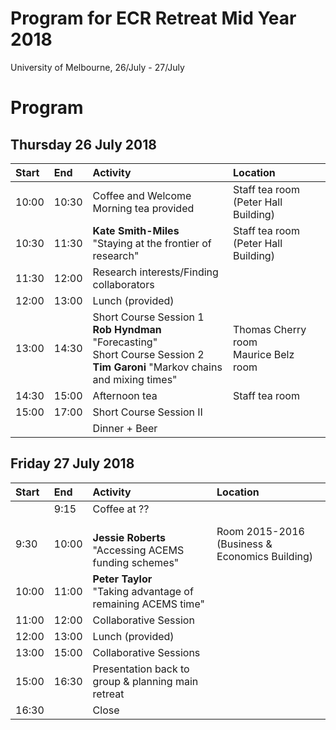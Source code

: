 # Program for ECR Retreat Mid Year 2018
University of Melbourne, 26/July - 27/July

# Program

## Thursday 26 July 2018 


| Start | End     | Activity    | Location|
| :---- | :------ | :------------------------------------------------------------------------- |:-------------|
| 10:00 | 10:30 |  Coffee and Welcome Morning tea provided| Staff tea room (Peter Hall Building)|
| 10:30 | 11:30 |  **Kate Smith-Miles** <br> "Staying at the frontier of research"| Staff tea room (Peter Hall Building) |
| 11:30 | 12:00 | Research interests/Finding collaborators |
| 12:00 | 13:00 | Lunch (provided) |
| 13:00 | 14:30 | Short Course Session 1 <br> **Rob Hyndman** "Forecasting" <br> Short Course Session 2 <br> **Tim Garoni** "Markov chains and mixing times" | Thomas Cherry room <br> Maurice Belz room |
| 14:30 | 15:00 |  Afternoon tea  | Staff tea room |
| 15:00 | 17:00 | Short Course Session II |
|  |  | Dinner + Beer |

   
## Friday 27 July 2018

| Start | End     | Activity    |Location|
| :---- | :------ | :------------------------------------------------------------------------- |:------------|
|  | 9:15 | Coffee at ??|
| 9:30 | 10:00 |  <br> **Jessie Roberts** "Accessing ACEMS funding schemes"|Room 2015-2016 (Business & Economics Building)|
| 10:00 | 11:00 | **Peter Taylor** <br> "Taking advantage of remaining ACEMS time" |
| 11:00 | 12:00 | Collaborative Session |
| 12:00 | 13:00 | Lunch (provided) |
| 13:00 | 15:00 | Collaborative Sessions |
| 15:00 | 16:30 | Presentation back to group & planning main retreat |
| 16:30 |  | Close |
